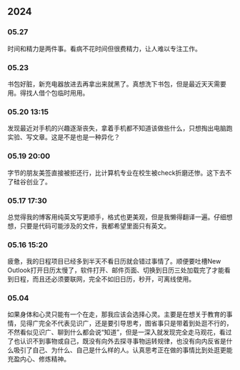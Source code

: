 ## 2024

### 05.27
时间和精力是两件事。看病不花时间但很费精力，让人难以专注工作。

### 05.23
书包好脏，新充电器放进去再拿出来就黑了。真想洗下书包，但是最近天天需要用。得找人借个包临时用用。

### 05.20 13:15
发现最近对手机的兴趣逐渐丧失，拿着手机都不知道该做些什么，只想掏出电脑跑实验、写文章。这是不是也是一种异化？

### 05.19 20:00
字节的朋友美签直接被拒还行，比计算机专业在校生被check折磨还惨。这下去不了硅谷创业了。

### 05.17 17:30
总觉得我的博客用纯英文写更顺手，格式也更美观，但是我懒得翻译一遍。仔细想想，只要是代码可能涉及的文件，我都希望里面只有英文。

### 05.16 15:20
疲惫，我的日程项目已经多到半天不看日历就会错过事情了。顺便要吐槽New Outlook打开日历太慢了，软件打开、邮件页面、切换到日历三处加载完了才能看到日程，而且还必须要联网，完全不如旧日历，秒开，可离线使用。

### 05.04

如果身体和心灵只能有一个在走，那我应该会选择心灵。主要是在想关于教育的事情，见得广完全不代表见识广，还是要引导思考，图省事只是带着到处逛不行的，不然看似见识广、聊到什么都会说“知道”，但是一深入就发现完全走马观花，看过了也认识不到事物或自己，既没有向外去探寻事物运转规律，也没有向内反省是什么吸引了自己、为什么、自己是什么样的人。认真思考正在做的事情比到处逛更能充盈内心、修炼精神。
